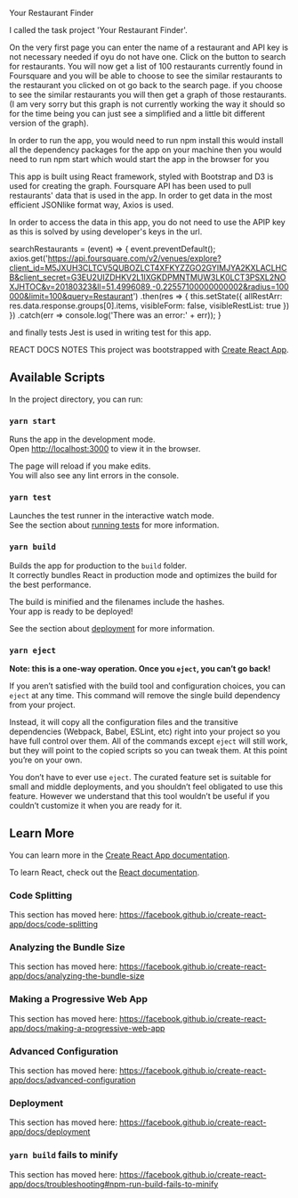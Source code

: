 Your Restaurant Finder

I called the task project 'Your Restaurant Finder'.

On the very first page you can enter the name of a restaurant and API key is not necessary needed if oyu do not have one. 
Click on the button to search for restaurants. You will now get a list of 100 restaurants currently found in Foursquare and you will be able to choose to see the similar restaurants to the restaurant you clicked on ot go back to the search page.
if you choose to see the similar restaurants you will then get a graph of those restaurants. (I am very sorry but this graph is not currently working the way it should so for the time being you can just see a simplified and a little bit different version of the graph). 

In order to run the app, you would need to run 
npm install
this would install all the dependency packages for the app on your machine
then you would need to run 
npm start
which would start the app in the browser for you


This app is built using React framework, styled with Bootstrap and D3 is used for creating the graph. Foursquare API has been used to pull restaurants' data that is used in the app. In order to get data in the most efficient JSONlike format way, Axios is used.

In order to access the data in this app, you do not need to use the APIP key as this is solved by using developer's keys in the url. 

searchRestaurants = (event) => {
    event.preventDefault();
    axios.get('https://api.foursquare.com/v2/venues/explore?client_id=M5JXUH3CLTCV5QUBOZLCT4XFKYZZGO2GYIMJYA2KXLACLHCB&client_secret=G3EU2UIZDHKV2L1IXGKDPMNTMUW3LK0LCT3PSXL2NOXJHTOC&v=20180323&ll=51.4996089,-0.22557100000000002&radius=100000&limit=100&query=Restaurant')
    .then(res => {
      this.setState({
        allRestArr: res.data.response.groups[0].items,
        visibleForm: false,
        visibleRestList: true
      })
    })
    .catch(err => console.log('There was an error:' + err));
  }


and finally tests
Jest is used in writing test for this app.









REACT DOCS NOTES 
This project was bootstrapped with [Create React App](https://github.com/facebook/create-react-app).

## Available Scripts

In the project directory, you can run:

### `yarn start`

Runs the app in the development mode.<br />
Open [http://localhost:3000](http://localhost:3000) to view it in the browser.

The page will reload if you make edits.<br />
You will also see any lint errors in the console.

### `yarn test`

Launches the test runner in the interactive watch mode.<br />
See the section about [running tests](https://facebook.github.io/create-react-app/docs/running-tests) for more information.

### `yarn build`

Builds the app for production to the `build` folder.<br />
It correctly bundles React in production mode and optimizes the build for the best performance.

The build is minified and the filenames include the hashes.<br />
Your app is ready to be deployed!

See the section about [deployment](https://facebook.github.io/create-react-app/docs/deployment) for more information.

### `yarn eject`

**Note: this is a one-way operation. Once you `eject`, you can’t go back!**

If you aren’t satisfied with the build tool and configuration choices, you can `eject` at any time. This command will remove the single build dependency from your project.

Instead, it will copy all the configuration files and the transitive dependencies (Webpack, Babel, ESLint, etc) right into your project so you have full control over them. All of the commands except `eject` will still work, but they will point to the copied scripts so you can tweak them. At this point you’re on your own.

You don’t have to ever use `eject`. The curated feature set is suitable for small and middle deployments, and you shouldn’t feel obligated to use this feature. However we understand that this tool wouldn’t be useful if you couldn’t customize it when you are ready for it.

## Learn More

You can learn more in the [Create React App documentation](https://facebook.github.io/create-react-app/docs/getting-started).

To learn React, check out the [React documentation](https://reactjs.org/).

### Code Splitting

This section has moved here: https://facebook.github.io/create-react-app/docs/code-splitting

### Analyzing the Bundle Size

This section has moved here: https://facebook.github.io/create-react-app/docs/analyzing-the-bundle-size

### Making a Progressive Web App

This section has moved here: https://facebook.github.io/create-react-app/docs/making-a-progressive-web-app

### Advanced Configuration

This section has moved here: https://facebook.github.io/create-react-app/docs/advanced-configuration

### Deployment

This section has moved here: https://facebook.github.io/create-react-app/docs/deployment

### `yarn build` fails to minify

This section has moved here: https://facebook.github.io/create-react-app/docs/troubleshooting#npm-run-build-fails-to-minify




<!-- Please allow the browser to take your location in order to accurately display results of your search -->